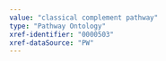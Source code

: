 ```yaml
---
value: "classical complement pathway"
type: "Pathway Ontology"
xref-identifier: "0000503"
xref-dataSource: "PW"
---
```

